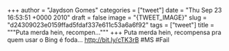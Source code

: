 
+++
author = "Jaydson Gomes"
categories = ["tweet"]
date = "Thu Sep 23 16:53:51 +0000 2010"
draft = false
image = "{TWEET_IMAGE}"
slug = "d24309023e0159ffad5fdaf337e611c53a6a6f92"
tags = ["tweet"]
title = """Puta merda hein, recompen..."""
+++
Puta merda hein, recompensa pra quem usar o Bing é foda... http://bit.ly/cTK3rB #MS #Fail
